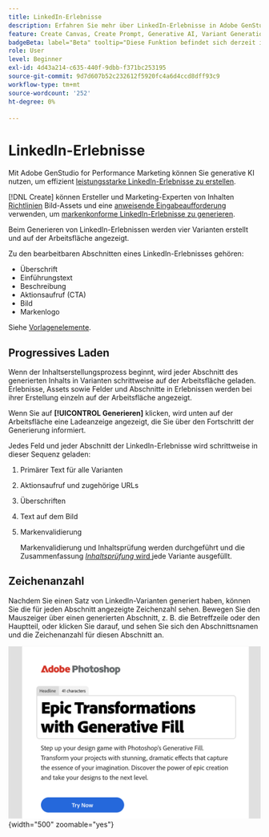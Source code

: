 ```yaml
---
title: LinkedIn-Erlebnisse
description: Erfahren Sie mehr über LinkedIn-Erlebnisse in Adobe GenStudio for Performance Marketing.
feature: Create Canvas, Create Prompt, Generative AI, Variant Generation, Content Generation
badgeBeta: label="Beta" tooltip="Diese Funktion befindet sich derzeit in Beta, sodass einige Funktionen möglicherweise eingeschränkt sind oder geändert werden können."
role: User
level: Beginner
exl-id: 4d43a214-c635-440f-9dbb-f371bc253195
source-git-commit: 9d7d607b52c232612f5920fc4a6d4ccd8dff93c9
workflow-type: tm+mt
source-wordcount: '252'
ht-degree: 0%

---
```


# LinkedIn-Erlebnisse

Mit Adobe GenStudio for Performance Marketing können Sie generative KI nutzen, um effizient [leistungsstarke LinkedIn-Erlebnisse zu erstellen](/help/user-guide/create/create-linkedin.md).

[!DNL Create] können Ersteller und Marketing-Experten von Inhalten [Richtlinien](/help/user-guide/guidelines/overview.md) Bild-Assets und eine [anweisende Eingabeaufforderung](/help/user-guide/effective-prompts.md) verwenden, um [markenkonforme LinkedIn-Erlebnisse zu generieren](/help/user-guide/create/create-email-experience.md).

Beim Generieren von LinkedIn-Erlebnissen werden vier Varianten erstellt und auf der Arbeitsfläche angezeigt.

Zu den bearbeitbaren Abschnitten eines LinkedIn-Erlebnisses gehören:

* Überschrift
* Einführungstext
* Beschreibung
* Aktionsaufruf (CTA)
* Bild
* Markenlogo

Siehe [Vorlagenelemente](/help/user-guide/content/use-templates.md#template-elements).

## Progressives Laden

Wenn der Inhaltserstellungsprozess beginnt, wird jeder Abschnitt des generierten Inhalts in Varianten schrittweise auf der Arbeitsfläche geladen. Erlebnisse, Assets sowie Felder und Abschnitte in Erlebnissen werden bei ihrer Erstellung einzeln auf der Arbeitsfläche angezeigt.

Wenn Sie auf **[!UICONTROL Generieren]** klicken, wird unten auf der Arbeitsfläche eine Ladeanzeige angezeigt, die Sie über den Fortschritt der Generierung informiert.

Jedes Feld und jeder Abschnitt der LinkedIn-Erlebnisse wird schrittweise in dieser Sequenz geladen:

1. Primärer Text für alle Varianten
1. Aktionsaufruf und zugehörige URLs
1. Überschriften
1. Text auf dem Bild
1. Markenvalidierung

   Markenvalidierung und Inhaltsprüfung werden durchgeführt und die Zusammenfassung [_Inhaltsprüfung_ wird ](/help/user-guide/guidelines/brand-validation.md#content-check-summary) jede Variante ausgefüllt.

## Zeichenanzahl

Nachdem Sie einen Satz von LinkedIn-Varianten generiert haben, können Sie die für jeden Abschnitt angezeigte Zeichenzahl sehen. Bewegen Sie den Mauszeiger über einen generierten Abschnitt, z. B. die Betreffzeile oder den Hauptteil, oder klicken Sie darauf, und sehen Sie sich den Abschnittsnamen und die Zeichenanzahl für diesen Abschnitt an.

![Zeichenanzahl](/help/assets/character-count.png){width="500" zoomable="yes"}

